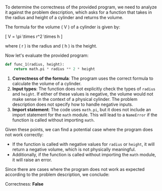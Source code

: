 To determine the correctness of the provided program, we need to analyze it against the problem description, which asks for a function that takes in the radius and height of a cylinder and returns the volume.

The formula for the volume \( V \) of a cylinder is given by:

\[ V = \pi \times r^2 \times h \]

where \( r \) is the radius and \( h \) is the height.

Now let's evaluate the provided program:

```python
def func_1(radius, height):
    return math.pi * radius ** 2 * height
```

1. **Correctness of the formula**: The program uses the correct formula to calculate the volume of a cylinder.
2. **Input types**: The function does not explicitly check the types of `radius` and `height`. If either of these values is negative, the volume would not make sense in the context of a physical cylinder. The problem description does not specify how to handle negative inputs.
3. **Import statement**: The code uses `math.pi`, but it does not include an import statement for the `math` module. This will lead to a `NameError` if the function is called without importing `math`.

Given these points, we can find a potential case where the program does not work correctly:

- If the function is called with negative values for `radius` or `height`, it will return a negative volume, which is not physically meaningful.
- Additionally, if the function is called without importing the `math` module, it will raise an error.

Since there are cases where the program does not work as expected according to the problem description, we conclude:

Correctness: **False**